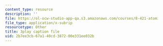```yaml
---
content_type: resource
description: ''
file: https://ol-ocw-studio-app-qa.s3.amazonaws.com/courses/8-421-atomic-and-optical-physics-i-spring-2014/2b7ee3cb67a140cd387200e331ee032b_OIis_b2bSVo.srt
file_type: application/x-subrip
resourcetype: Other
title: 3play caption file
uid: 2b7ee3cb-67a1-40cd-3872-00e331ee032b
---
```


